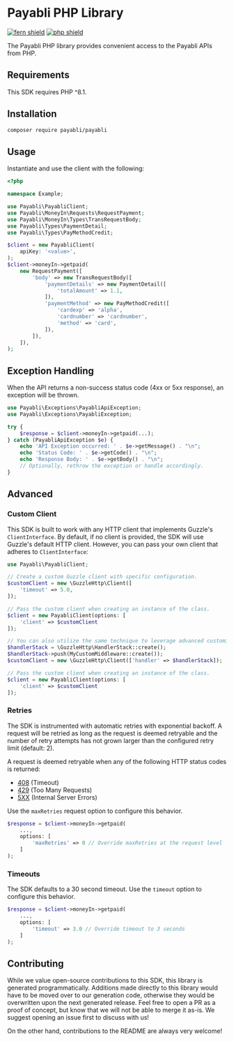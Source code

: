 # Payabli PHP Library

[![fern shield](https://img.shields.io/badge/%F0%9F%8C%BF-Built%20with%20Fern-brightgreen)](https://buildwithfern.com?utm_source=github&utm_medium=github&utm_campaign=readme&utm_source=https%3A%2F%2Fgithub.com%2Fpayabli%2Fsdk-php)
[![php shield](https://img.shields.io/badge/php-packagist-pink)](https://packagist.org/packages/payabli/payabli)

The Payabli PHP library provides convenient access to the Payabli APIs from PHP.

## Requirements

This SDK requires PHP ^8.1.

## Installation

```sh
composer require payabli/payabli
```

## Usage

Instantiate and use the client with the following:

```php
<?php

namespace Example;

use Payabli\PayabliClient;
use Payabli\MoneyIn\Requests\RequestPayment;
use Payabli\MoneyIn\Types\TransRequestBody;
use Payabli\Types\PaymentDetail;
use Payabli\Types\PayMethodCredit;

$client = new PayabliClient(
    apiKey: '<value>',
);
$client->moneyIn->getpaid(
    new RequestPayment([
        'body' => new TransRequestBody([
            'paymentDetails' => new PaymentDetail([
                'totalAmount' => 1.1,
            ]),
            'paymentMethod' => new PayMethodCredit([
                'cardexp' => 'alpha',
                'cardnumber' => 'cardnumber',
                'method' => 'card',
            ]),
        ]),
    ]),
);

```

## Exception Handling

When the API returns a non-success status code (4xx or 5xx response), an exception will be thrown.

```php
use Payabli\Exceptions\PayabliApiException;
use Payabli\Exceptions\PayabliException;

try {
    $response = $client->moneyIn->getpaid(...);
} catch (PayabliApiException $e) {
    echo 'API Exception occurred: ' . $e->getMessage() . "\n";
    echo 'Status Code: ' . $e->getCode() . "\n";
    echo 'Response Body: ' . $e->getBody() . "\n";
    // Optionally, rethrow the exception or handle accordingly.
}
```

## Advanced

### Custom Client

This SDK is built to work with any HTTP client that implements Guzzle's `ClientInterface`.
By default, if no client is provided, the SDK will use Guzzle's default HTTP client.
However, you can pass your own client that adheres to `ClientInterface`:

```php
use Payabli\PayabliClient;

// Create a custom Guzzle client with specific configuration.
$customClient = new \GuzzleHttp\Client([
    'timeout' => 5.0,
]);

// Pass the custom client when creating an instance of the class.
$client = new PayabliClient(options: [
    'client' => $customClient
]);

// You can also utilize the same technique to leverage advanced customizations to the client such as adding middleware
$handlerStack = \GuzzleHttp\HandlerStack::create();
$handlerStack->push(MyCustomMiddleware::create());
$customClient = new \GuzzleHttp\Client(['handler' => $handlerStack]);

// Pass the custom client when creating an instance of the class.
$client = new PayabliClient(options: [
    'client' => $customClient
]);
```

### Retries

The SDK is instrumented with automatic retries with exponential backoff. A request will be retried as long
as the request is deemed retryable and the number of retry attempts has not grown larger than the configured
retry limit (default: 2).

A request is deemed retryable when any of the following HTTP status codes is returned:

- [408](https://developer.mozilla.org/en-US/docs/Web/HTTP/Status/408) (Timeout)
- [429](https://developer.mozilla.org/en-US/docs/Web/HTTP/Status/429) (Too Many Requests)
- [5XX](https://developer.mozilla.org/en-US/docs/Web/HTTP/Status/500) (Internal Server Errors)

Use the `maxRetries` request option to configure this behavior.

```php
$response = $client->moneyIn->getpaid(
    ...,
    options: [
        'maxRetries' => 0 // Override maxRetries at the request level
    ]
);
```

### Timeouts

The SDK defaults to a 30 second timeout. Use the `timeout` option to configure this behavior.

```php
$response = $client->moneyIn->getpaid(
    ...,
    options: [
        'timeout' => 3.0 // Override timeout to 3 seconds
    ]
);
```

## Contributing

While we value open-source contributions to this SDK, this library is generated programmatically.
Additions made directly to this library would have to be moved over to our generation code,
otherwise they would be overwritten upon the next generated release. Feel free to open a PR as
a proof of concept, but know that we will not be able to merge it as-is. We suggest opening
an issue first to discuss with us!

On the other hand, contributions to the README are always very welcome!
